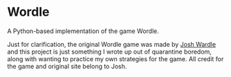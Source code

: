 # Wordle
A Python-based implementation of the game Wordle.

Just for clarification, the original Wordle game was made by [Josh Wardle](https://powerlanguage.co.uk/) and this project is just something I wrote up out of quarantine boredom, along with wanting to practice my own strategies for the game. All credit for the game and original site belong to Josh.
